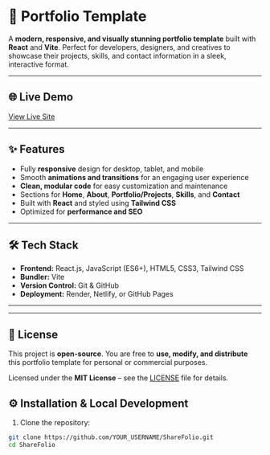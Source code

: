 # 🚀 Portfolio Template

A **modern, responsive, and visually stunning portfolio template** built with **React** and **Vite**. Perfect for developers, designers, and creatives to showcase their projects, skills, and contact information in a sleek, interactive format.

---

## 🌐 Live Demo

[View Live Site](https://suhail472.github.io/PortfolioTemplate/)

---

## ✨ Features

- Fully **responsive** design for desktop, tablet, and mobile  
- Smooth **animations and transitions** for an engaging user experience  
- **Clean, modular code** for easy customization and maintenance  
- Sections for **Home**, **About**, **Portfolio/Projects**, **Skills**, and **Contact**  
- Built with **React** and styled using **Tailwind CSS**  
- Optimized for **performance and SEO**  

---

## 🛠️ Tech Stack

- **Frontend:** React.js, JavaScript (ES6+), HTML5, CSS3, Tailwind CSS  
- **Bundler:** Vite  
- **Version Control:** Git & GitHub  
- **Deployment:** Render, Netlify, or GitHub Pages  

---



---
## 📄 License

This project is **open-source**. You are free to **use, modify, and distribute** this portfolio template for personal or commercial purposes.  

Licensed under the **MIT License** – see the [LICENSE](LICENSE) file for details.

## ⚙️ Installation & Local Development

1. Clone the repository:

```bash
git clone https://github.com/YOUR_USERNAME/ShareFolio.git
cd ShareFolio

